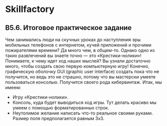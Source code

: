 # Skillfactory
## B5.6. Итоговое практическое задание
Чем занимались люди на скучных уроках до наступления эры мобильных телефонов с интернетом, кучей приложений и прочими пожирателями времени? Да много чем, в общем-то. Однако одно из таких развлечений вы знаете точно — это «Крестики-нолики»!
Понимаете, к чему идет ход наших мыслей? Вы узнали достаточно много, чтобы создать свою первую компьютерную игру!
Конечно, графическую оболочку GUI (graphic user interface) создать пока что не получится, но ведь это не страшно, потому что вы мастерски умеете пользоваться консолью. Получится своего рода кибервинтаж.
Итак, мы имеем:
- Игру «Крестики-нолики».
- Консоль, куда будет выводиться ход игры. Тут делать красиво мы умеем с помощью форматированных строк.
- Неутолимое желание написать что-то реальное своими руками.
Размер поля предполагается равным 3x3.
